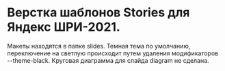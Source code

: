 # Верстка шаблонов Stories для Яндекс ШРИ-2021.

Макеты находятся в папке slides.
Темная тема по умолчанию, переключение на светлую происходит путем удаления модификаторов --theme-black.
Круговая диаграмма для слайда diagram не сделана.